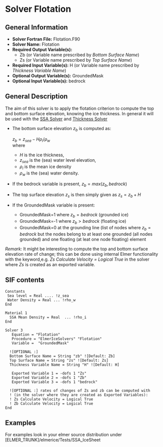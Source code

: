 # Solver Flotation
## General Information
- **Solver Fortran File:** Flotation.F90
- **Solver Name:** Flotation
- **Required Output Variable(s):** 
	- Zb (or Variable name prescribed by *Bottom Surface Name*)
	- Zs (or Variable name prescribed by *Top Surface Name*)
- **Required Input Variable(s):** H (or Variable name prescribed by *Thickness Variable Name*)
- **Optional Output Variable(s):** GroundedMask
- **Optional Input Variable(s):** bedrock

## General Description
The aim of this solver is to apply the flotation criterion to compute the top and bottom surface elevation, knowing the ice thickness. In general it will be used with the [SSA Solver](./SSA.md) and [Thickness Solver](./ThicknessSolver.md)

- The bottom surface elevation $z_b$ is computed as:

  $z_b=z_{sea} - H \rho_i / \rho_w$  
  where  
  - $H$ is the ice thickness,   
  - $z_{sea}$ is the (sea) water level elevation,   
  - $\rho_i$ is the mean ice density   
  - $\rho_w$ is the (sea) water density.

- If the bedrock variable is present, $z_b=max(z_b,bedrock)$  

- The top surface elevation $z_s$ is then simply given as $z_s = z_b + H$

- If the GroundedMask variable is present:  
  - GroundedMask=1 where $z_b=bedrock$ (grounded ice)
  - GroundedMask=-1 where $z_b>bedrock$ (floating ice)
  - GroundedMask=0 at the grounding line (list of nodes where $z_b=bedrock$ but the nodes belong to at least one grounded (all nodes grounded) and one floating (at leat one node floating) element  


*Remark:* It might be interesting to compute the top and bottom surface elevation rate of change; this can be done using internal Elmer functionality with the keyword,e.g. *Zs Calculate Velocity = Logical True* in the solver where *Zs* is created as an exported variable.

## SIF contents
```
Constants
 Sea level = Real .... !z_sea
 Water Density = Real ... !rho_w 
End

Material 1
  SSA Mean Density = Real  ... !rho_i 
End

Solver 3
   Equation = "Flotation"
   Procedure = "ElmerIceSolvers" "Flotation"
   Variable =  "GroundedMask"

  ![OPTIONAL :] 
  Bottom Surface Name = String "zb" ![Default: Zb]  
  Top Surface Name = String "zs" ![Default: Zs]  
  Thickness Variable Name = String "H" ![Default: H] 

   Exported Variable 1 = -dofs 1 "Zs"
   Exported Variable 2 = -dofs 1 "Zb"
   Exported Variable 3 = -dofs 1 "bedrock"

  ![OPTIONAL :] rates of changes of Zs and zb can be computed with 
  ! (in the solver where they are created as Exported Variables):
  ! Zs Calculate Velocity = Logical True
  ! Zb Calculate Velocity = Logical True
End
```

## Examples
For examples look in your elmer source distribution under
[ELMER_TRUNK]/elmerice/Tests/SSA_IceSheet
